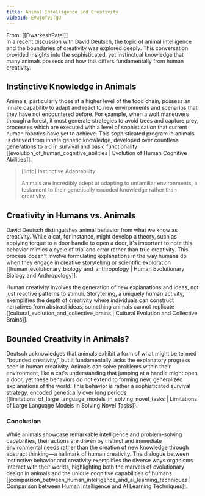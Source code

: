 ```yaml
---
title: Animal Intelligence and Creativity
videoId: EVwjofV5TgU
---
```


From: [[DwarkeshPatel]] <br/> 
In a recent discussion with David Deutsch, the topic of animal intelligence and the boundaries of creativity was explored deeply. This conversation provided insights into the sophisticated, yet instinctual knowledge that many animals possess and how this differs fundamentally from human creativity.

## Instinctive Knowledge in Animals

Animals, particularly those at a higher level of the food chain, possess an innate capability to adapt and react to new environments and scenarios that they have not encountered before. For example, when a wolf maneuvers through a forest, it must generate strategies to avoid trees and capture prey, processes which are executed with a level of sophistication that current human robotics have yet to achieve. This sophisticated program in animals is derived from innate genetic knowledge, developed over countless generations to aid in survival and basic functionality [[evolution_of_human_cognitive_abilities | Evolution of Human Cognitive Abilities]].

> [!info] Instinctive Adaptability
>
> Animals are incredibly adept at adapting to unfamiliar environments, a testament to their genetically encoded knowledge rather than creativity.

## Creativity in Humans vs. Animals

David Deutsch distinguishes animal behavior from what we know as creativity. While a cat, for instance, might develop a theory, such as applying torque to a door handle to open a door, it's important to note this behavior mimics a cycle of trial and error rather than true creativity. This process doesn't involve formulating explanations in the way humans do when they engage in creative storytelling or scientific exploration [[human_evolutionary_biology_and_anthropology | Human Evolutionary Biology and Anthropology]].

Human creativity involves the generation of new explanations and ideas, not just reactive patterns to stimuli. Storytelling, a uniquely human activity, exemplifies the depth of creativity where individuals can construct narratives from abstract ideas, something animals cannot replicate [[cultural_evolution_and_collective_brains | Cultural Evolution and Collective Brains]].

## Bounded Creativity in Animals?

Deutsch acknowledges that animals exhibit a form of what might be termed "bounded creativity," but it fundamentally lacks the explanatory progress seen in human creativity. Animals can solve problems within their environment, like a cat's understanding that jumping at a handle might open a door, yet these behaviors do not extend to forming new, generalized explanations of the world. This behavior is rather a sophisticated survival strategy, encoded genetically over long periods [[limitations_of_large_language_models_in_solving_novel_tasks | Limitations of Large Language Models in Solving Novel Tasks]].

### Conclusion

While animals showcase remarkable intelligence and problem-solving capabilities, their actions are driven by instinct and immediate environmental needs rather than the creation of new knowledge through abstract thinking—a hallmark of human creativity. The dialogue between instinctive behavior and creativity exemplifies the diverse ways organisms interact with their worlds, highlighting both the marvels of evolutionary design in animals and the unique cognitive capabilities of humans [[comparison_between_human_intelligence_and_ai_learning_techniques | Comparison between Human Intelligence and AI Learning Techniques]].
